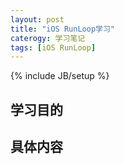 ```yaml
---
layout: post
title: "iOS RunLoop学习"
caterogy: 学习笔记
tags: [iOS RunLoop]
---
```

{% include JB/setup %}

## 学习目的

## 具体内容